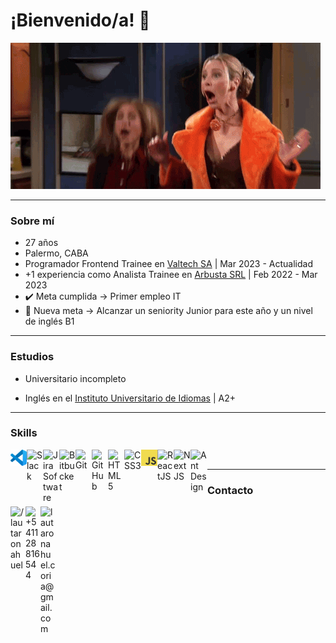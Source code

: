 # ¡Bienvenido/a! 🙌

![Gif de Pheobe y Rachel saltando de alegría](https://github.com/lautaronahuelc/lautaronahuelc/blob/main/gif-friends.gif)
***

### Sobre mí

* 27 años
* Palermo, CABA
* Programador Frontend Trainee en [Valtech SA](https://www.valtech.com/es-ar/) | Mar 2023 - Actualidad
* +1 experiencia como Analista Trainee en [Arbusta SRL](https://arbusta.net/) | Feb 2022 - Mar 2023
* ✔️ Meta cumplida → Primer empleo IT
* 🎯 Nueva meta → Alcanzar un seniority Junior para este año y un nivel de inglés B1

***

### Estudios

* Universitario incompleto

* Inglés en el [Instituto Universitario de Idiomas](https://cui.edu.ar/) | A2+

***

### Skills

<img align="left" alt="Visual Studio Code" title="Visual Studio Code" width="26px" src="https://raw.githubusercontent.com/github/explore/80688e429a7d4ef2fca1e82350fe8e3517d3494d/topics/visual-studio-code/visual-studio-code.png" />

<img align="left" alt="Slack" title="Slack" width="26px" src="https://cdn-icons-png.flaticon.com/512/2111/2111615.png" />

<img align="left" alt="Jira Software" title="Jira Software" width="26px" src="https://wac-cdn-2.atlassian.com/image/upload/f_auto,q_auto/dam/jcr:b544631f-b225-441b-9e05-57b7fd0d495b/Jira%20Software@2x-icon-blue.png" />

<img align="left" alt="Bitbucket" title="Bitbucket" width="26px" src="https://upload.wikimedia.org/wikipedia/commons/thumb/0/0e/Bitbucket-blue-logomark-only.svg/1200px-Bitbucket-blue-logomark-only.svg.png" />

<img align="left" alt="Git" title="Git" width="26px" src="https://git-scm.com/images/logos/downloads/Git-Icon-1788C.png" />

<img align="left" alt="GitHub" title="GitHub" width="26px" src="https://cdn-icons-png.flaticon.com/512/25/25231.png" />

<img align="left" alt="HTML5" title="HTML5" width="26px" src="https://cdn-icons-png.flaticon.com/512/732/732212.png" />

<img align="left" alt="CSS3" title="CSS3" width="27px" src="https://lenguajecss.com/assets/logo.svg" />

<img align="left" alt="JavaScript" title="JavaScript" width="26px" src="https://raw.githubusercontent.com/github/explore/80688e429a7d4ef2fca1e82350fe8e3517d3494d/topics/javascript/javascript.png" />

<img align="left" alt="ReactJS" title="ReactJS" width="26px" src="http://ibthemespro.com/docs/beny/img/side-nav/cmm4.png" />

<img align="left" alt="NextJS" title="NextJS" width="27px" src="https://www.drupal.org/files/project-images/nextjs-icon-dark-background.png" />

<img align="left" alt="Ant Design" title="Ant Design" width="27px" src="https://seeklogo.com/images/A/ant-design-logo-EAB6B3D5D9-seeklogo.com.png" />
<br/>

***

### Contacto

[<img align="left" title="/lautaronahuel" width="24px" src="https://cdn-icons-png.flaticon.com/512/174/174857.png"/>][linkedin]
[<img align="left" title="+541128816544" width="24px" src="https://cdn-icons-png.flaticon.com/512/220/220236.png"/>][whatsapp]
[<img align="left" title="lautaronahuel.coria@gmail.com" width="24px" src="https://cdn-icons-png.flaticon.com/512/732/732200.png"/>][gmail]


[linkedin]: https://www.linkedin.com/in/lautaronahuel/
[whatsapp]: https://wa.me/1128816544
[gmail]: mailto:lautaronahuel.coria@gmail.com

